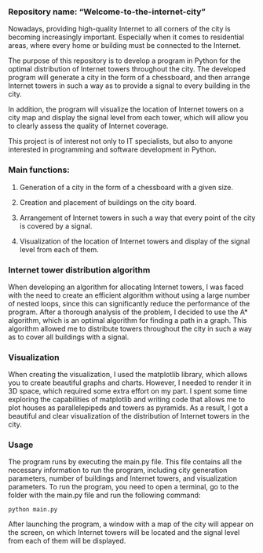 ### Repository name: “Welcome-to-the-internet-city”

Nowadays, providing high-quality Internet to all corners of the city is becoming increasingly important. Especially when
it comes to residential areas, where every home or building must be connected to the Internet.

The purpose of this repository is to develop a program in Python for the optimal distribution of Internet towers
throughout the city. The developed program will generate a city in the form of a chessboard, and then arrange Internet
towers in such a way as to provide a signal to every building in the city.

In addition, the program will visualize the location of Internet towers on a city map and display the signal level from
each tower, which will allow you to clearly assess the quality of Internet coverage.

This project is of interest not only to IT specialists, but also to anyone interested in programming and software
development in Python.

### Main functions:

1. Generation of a city in the form of a chessboard with a given size.

2. Creation and placement of buildings on the city board.

3. Arrangement of Internet towers in such a way that every point of the city is covered by a signal.

4. Visualization of the location of Internet towers and display of the signal level from each of them.

### Internet tower distribution algorithm

When developing an algorithm for allocating Internet towers, I was faced with the need to create an efficient algorithm
without using a large number of nested loops, since this can significantly reduce the performance of the program. After
a thorough analysis of the problem, I decided to use the A* algorithm, which is an optimal algorithm for finding a path
in a graph. This algorithm allowed me to distribute towers throughout the city in such a way as to cover all buildings
with a signal.

### Visualization

When creating the visualization, I used the matplotlib library, which allows you to create beautiful graphs and charts.
However, I needed to render it in 3D space, which required some extra effort on my part. I spent some time exploring the
capabilities of matplotlib and writing code that allows me to plot houses as parallelepipeds and towers as pyramids. As
a result, I got a beautiful and clear visualization of the distribution of Internet towers in the city.

### Usage

The program runs by executing the main.py file. This file contains all the necessary information to run the program,
including city generation parameters, number of buildings and Internet towers, and visualization parameters. To run the
program, you need to open a terminal, go to the folder with the main.py file and run the following command:

```
python main.py
```

After launching the program, a window with a map of the city will appear on the screen, on which Internet towers will be
located and the signal level from each of them will be displayed.
